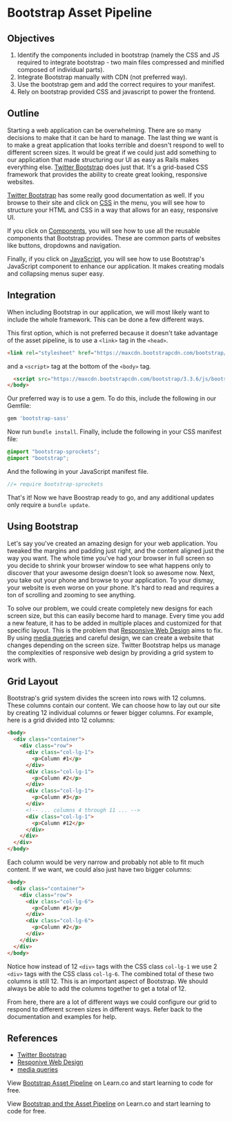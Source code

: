 # Bootstrap Asset Pipeline

## Objectives

1. Identify the components included in bootstrap (namely the CSS and JS required to integrate bootstrap - two main files compressed and minified composed of individual parts).
2. Integrate Bootstrap manually with CDN (not preferred way).
3. Use the bootstrap gem and add the correct requires to your manifest.
4. Rely on bootstrap provided CSS and javascript to power the frontend.

## Outline
Starting a web application can be overwhelming. There are so many decisions to make that it can be hard to manage. The last thing we want is to make a great application that looks terrible and doesn't respond to well to different screen sizes. It would be great if we could just add something to our application that made structuring our UI as easy as Rails makes everything else. [Twitter Bootstrap](http://getbootstrap.com/) does just that. It's a grid-based CSS framework that provides the ability to create great looking, responsive websites.

[Twitter Bootstrap](http://getbootstrap.com/) has some really good documentation as well. If you browse to their site and click on [CSS](http://getbootstrap.com/css/) in the menu, you will see how to structure your HTML and CSS in a way that allows for an easy, responsive UI.

If you click on [Components](http://getbootstrap.com/components/), you will see how to use all the reusable components that Bootstrap provides. These are common parts of websites like buttons, dropdowns and navigation.

Finally, if you click on [JavaScript](http://getbootstrap.com/javascript/), you will see how to use Bootstrap's JavaScript component to enhance our application. It makes creating modals and collapsing menus super easy.

## Integration
When including Bootstrap in our application, we will most likely want to include the whole framework. This can be done a few different ways.

This first option, which is not preferred because it doesn't take advantage of the asset pipeline, is to use a `<link>` tag in the `<head>`.

```html
<link rel="stylesheet" href="https://maxcdn.bootstrapcdn.com/bootstrap/3.3.6/css/bootstrap.min.css" integrity="sha384-1q8mTJOASx8j1Au+a5WDVnPi2lkFfwwEAa8hDDdjZlpLegxhjVME1fgjWPGmkzs7" crossorigin="anonymous">
```

and a `<script>` tag at the bottom of the `<body>` tag.

```html
  <script src="https://maxcdn.bootstrapcdn.com/bootstrap/3.3.6/js/bootstrap.min.js" integrity="sha384-0mSbJDEHialfmuBBQP6A4Qrprq5OVfW37PRR3j5ELqxss1yVqOtnepnHVP9aJ7xS" crossorigin="anonymous"></script>
</body>
```

Our preferred way is to use a gem. To do this, include the following in our Gemfile:

```ruby
gem 'bootstrap-sass'

```

Now run `bundle install`. Finally, include the following in your CSS manifest file:

```css
@import "bootstrap-sprockets";
@import "bootstrap";
```

And the following in your JavaScript manifest file.

```JavaScript
//= require bootstrap-sprockets
```

That's it! Now we have Boostrap ready to go, and any additional updates only require a `bundle update`.

## Using Bootstrap
Let's say you've created an amazing design for your web application. You tweaked the margins and padding just right, and the content aligned just the way you want. The whole time you've had your browser in full screen so you decide to shrink your browser window to see what happens only to discover that your awesome design doesn't look so awesome now. Next, you take out your phone and browse to your application. To your dismay, your website is even worse on your phone. It's hard to read and requires a ton of scrolling and zooming to see anything.

To solve our problem, we could create completely new designs for each screen size, but this can easily become hard to manage. Every time you add a new feature, it has to be added in multiple places and customized for that specific layout. This is the problem that [Responsive Web Design](https://en.wikipedia.org/wiki/Responsive_web_design) aims to fix. By using [media queries](https://developer.mozilla.org/en-US/docs/Web/CSS/Media_Queries/Using_media_queries) and careful design, we can create a website that changes depending on the screen size. Twitter Bootstrap helps us manage the complexities of responsive web design by providing a grid system to work with.

## Grid Layout
Bootstrap's grid system divides the screen into rows with 12 columns. These columns contain our content. We can choose how to lay out our site by creating 12 individual columns or fewer bigger columns. For example, here is a grid divided into 12 columns:

```html
<body>
  <div class="container">
    <div class="row">
      <div class="col-lg-1">
        <p>Column #1</p>
      </div>
      <div class="col-lg-1">
        <p>Column #2</p>
      </div>
      <div class="col-lg-1">
        <p>Column #3</p>
      </div>
      <!-- ... columns 4 through 11 ... -->
      <div class="col-lg-1">
        <p>Column #12</p>
      </div>
    </div>
  </div>
</body>
```

Each column would be very narrow and probably not able to fit much content. If we want, we could also just have two bigger columns:

```html
<body>
  <div class="container">
    <div class="row">
      <div class="col-lg-6">
        <p>Column #1</p>
      </div>
      <div class="col-lg-6">
        <p>Column #2</p>
      </div>
    </div>
  </div>
</body>
```
Notice how instead of 12 `<div>` tags with the CSS class `col-lg-1` we use 2 `<div>` tags with the CSS class `col-lg-6`. The combined total of these two columns is still 12. This is an important aspect of Bootstrap. We should always be able to add the columns together to get a total of 12.

From here, there are a lot of different ways we could configure our grid to respond to different screen sizes in different ways. Refer back to the documentation and examples for help.

## References
- [Twitter Bootstrap](http://getbootstrap.com/)
- [Responive Web Design](https://en.wikipedia.org/wiki/Responsive_web_design)
- [media queries](https://developer.mozilla.org/en-US/docs/Web/CSS/Media_Queries/Using_media_queries)

<p data-visibility='hidden'>View <a href='https://learn.co/lessons/bootstrap-asset-pipeline' title='Bootstrap Asset Pipeline'>Bootstrap Asset Pipeline</a> on Learn.co and start learning to code for free.</p>

<p class='util--hide'>View <a href='https://learn.co/lessons/bootstrap-asset-pipeline'>Bootstrap and the Asset Pipeline</a> on Learn.co and start learning to code for free.</p>
